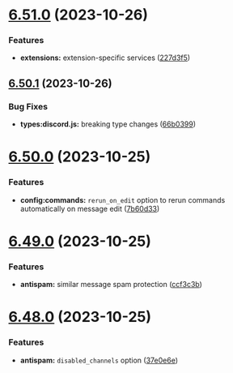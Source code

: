 # [6.51.0](https://github.com/onesoft-sudo/sudobot/compare/v6.50.1...v6.51.0) (2023-10-26)


### Features

* **extensions:** extension-specific services ([227d3f5](https://github.com/onesoft-sudo/sudobot/commit/227d3f563be3ea24d3b208cd416b8e9b98a0b791))



## [6.50.1](https://github.com/onesoft-sudo/sudobot/compare/v6.50.0...v6.50.1) (2023-10-26)


### Bug Fixes

* **types:discord.js:** breaking type changes ([66b0399](https://github.com/onesoft-sudo/sudobot/commit/66b039944455553dd3ad2a89a9093695d44467e8))



# [6.50.0](https://github.com/onesoft-sudo/sudobot/compare/v6.49.0...v6.50.0) (2023-10-25)


### Features

* **config:commands:** `rerun_on_edit` option to rerun commands automatically on message edit ([7b60d33](https://github.com/onesoft-sudo/sudobot/commit/7b60d33ba1df1d32f34a9a9541ae24c6ec2207bf))



# [6.49.0](https://github.com/onesoft-sudo/sudobot/compare/v6.48.0...v6.49.0) (2023-10-25)


### Features

* **antispam:** similar message spam protection ([ccf3c3b](https://github.com/onesoft-sudo/sudobot/commit/ccf3c3b35ad2132a448676548895087e09556aa6))



# [6.48.0](https://github.com/onesoft-sudo/sudobot/compare/v6.47.0...v6.48.0) (2023-10-25)


### Features

* **antispam:** `disabled_channels` option ([37e0e6e](https://github.com/onesoft-sudo/sudobot/commit/37e0e6ee9235f7216e99d9c7dbdc635b51ccc26b))



